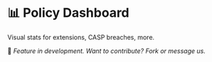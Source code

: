 # 📊 Policy Dashboard

Visual stats for extensions, CASP breaches, more.

🚧 *Feature in development. Want to contribute? Fork or message us.*
